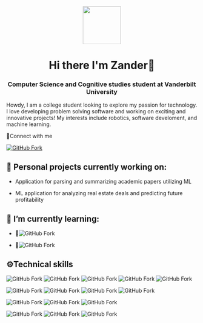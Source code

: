 <div id="header" align="center">
  <img src="https://media.giphy.com/media/M9gbBd9nbDrOTu1Mqx/giphy.gif" width="100"/>
  <h1>Hi there I'm Zander👋</h1>
  <h3>Computer Science and Cognitive studies student at Vanderbilt University</h3>
</div>


<p>Howdy, I am a college student looking to explore my passion for technology. I love developing problem solving software and working on exciting and innovative projects! My interests include robotics, software develoment, and machine learning.</p>

<p >🤝Connect with me</p>

[![GitHub Fork](https://img.shields.io/badge/LinkedIn-blue?logo=Linkedin&logoColor=white)](https://www.linkedin.com/in/zander-raycraft/)

<h2>🔭 Personal projects currently working on:</h2>

- Application for parsing and summarizing academic papers utilizing ML

- ML application for analyzing real estate deals and predicting future profitability

<h2>🌱 I’m currently learning:</h2>

- 🦀![GitHub Fork](https://img.shields.io/badge/Code-Rust-orange?logo=rust&logoColor=orange)

- 💎![GitHub Fork](https://img.shields.io/badge/Framework-Prisma-2D3748?logo=rust&logoColor=2D3748)
<h2>⚙️Technical skills</h2>

![GitHub Fork](https://img.shields.io/badge/Code-Html5-orange?logo=html5&logoColor=orange)
![GitHub Fork](https://img.shields.io/badge/Code-JavaScript-yellow?logo=javascript&logoColor=yellow)
![GitHub Fork](https://img.shields.io/badge/Code-TypeScript-lightblue?logo=typescript&logoColor=lightblue)
![GitHub Fork](https://img.shields.io/badge/Code-Python-blue?logo=python&logoColor=blue)
![GitHub Fork](https://img.shields.io/badge/Code-C%2B%2B-00599C?logo=cplusplus&logoColor=white)

![GitHub Fork](https://img.shields.io/badge/Framework-Flask-red?logo=flask&logoColor=red)
![GitHub Fork](https://img.shields.io/badge/DataBase-FireBase-orange?logo=firebase&logoColor=orange)
![GitHub Fork](https://img.shields.io/badge/Server-Express.js-yellow?logo=express&logoColor=yellow)
![GitHub Fork](https://img.shields.io/badge/Framework-React.js-teal?logo=react&logoColor=lightblue)

![GitHub Fork](https://img.shields.io/badge/Style-CSS-blue?logo=CSS3&logoColor=blue)
![GitHub Fork](https://img.shields.io/badge/Style-Chakra.UI-319795?logo=chakraui&logoColor=319795)
![GitHub Fork](https://img.shields.io/badge/Style-Bootstrap-7952B3?logo=bootstrap&logoColor=7952B3)

![GitHub Fork](https://img.shields.io/badge/Tools-git-orange?logo=Git&logoColor=orange)
![GitHub Fork](https://img.shields.io/badge/Tools-GitHub-black?logo=GitHub&logoCOlor=black)
![GitHub Fork](https://img.shields.io/badge/Tools-Figma-red?logo=Figma&logoColor=red)


